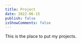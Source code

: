 ```yaml
---
title: Project
date: 2022-06-15
publish: false
isShowComments: false
---
```


This is the place to put my projects.